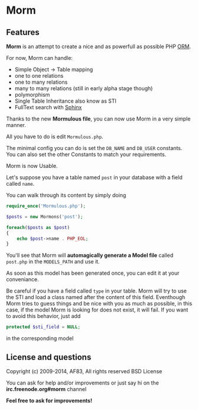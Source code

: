 # Morm

## Features

**Morm** is an attempt to create a nice and as powerfull as possible PHP [ORM](http://en.wikipedia.org/wiki/Object-relational_mapping).

For now, Morm can handle:

 * Simple Object -> Table mapping
 * one to one relations
 * one to many relations
 * many to many relations (still in early alpha stage though)
 * polymorphism
 * Single Table Inheritance also know as STI
 * FullText search with [Sphinx](http://www.sphinxsearch.com/)

Thanks to the new **Mormulous file**, you can now use Morm in a very simple manner.

All you have to do is edit `Mormulous.php`.

The minimal config you can do is set the `DB_NAME` and `DB_USER` constants.
You can also set the other Constants to match your requirements.

Morm is now Usable.

Let's suppose you have a table named `post` in your database with a field called
`name`.

You can walk through its content by simply doing

```php
require_once('Mormulous.php');

$posts = new Mormons('post');

foreach($posts as $post)
{
    echo $post->name . PHP_EOL;
}
```

You'll see that Morm will **automagically generate a Model file** called `post.php` in the `MODELS_PATH` and use it.

As soon as this model has been generated once, you can edit it at your
conveniance.


Be careful if you have a field called `type` in your table.
Morm will try to use the STI and load a class named after the content of this
field. Eventhough Morm tries to guess things and be nice with you as much as
possible, in this case, if the model Morm is looking for does not exist, it will
fail.
If you want to avoid this behavior, just add

```php        
protected $sti_field = NULL;
```

in the corresponding model


## License and questions
Copyright (c) 2009-2014, AF83, All rights reserved
BSD License

You can ask for help and/or improvements or just say hi on the **irc.freenode.org#morm** channel


**Feel free to ask for improvements!**
